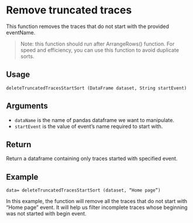 # Remove truncated traces

This function removes the traces that do not start with the provided eventName. 
>Note: this function should run after ArrangeRows() function. For speed and efficiency, you can use this function to avoid duplicate sorts.

## Usage
``
deleteTruncatedTracesStartSort (DataFrame dataset, String startEvent)
``

## Arguments
- `dataName` is the name of pandas dataframe we want to manipulate.
- `startEvent` is the value of event’s name required to start with.

## Return
Return a dataframe containing only traces started with specified event.

## Example
```
data= deleteTruncatedTracesStartSort (dataset, “Home page”)
```
In this example, the function will remove all the traces that do not start with 
“Home page” event. It will help us filter incomplete traces whose beginning was not started with begin event.
